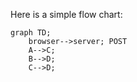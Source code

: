 Here is a simple flow chart:

```mermaid
graph TD;
    browser-->server; POST
    A-->C;
    B-->D;
    C-->D;
```
